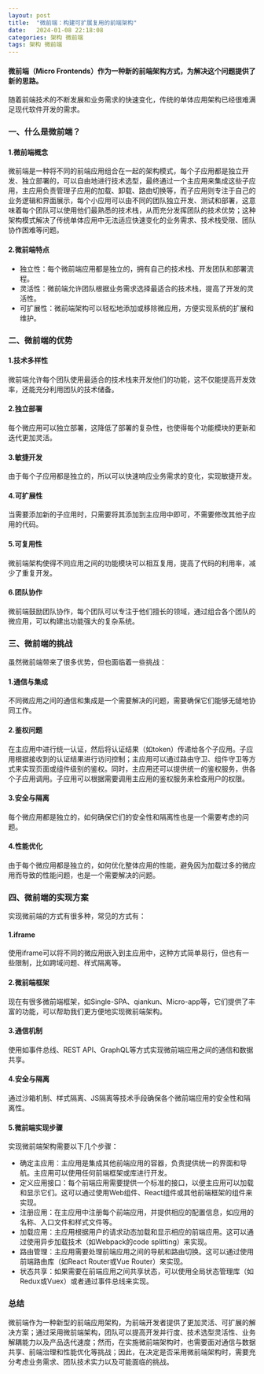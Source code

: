 ```yaml
---
layout: post
title:  "微前端：构建可扩展复用的前端架构"
date:   2024-01-08 22:18:08
categories: 架构 微前端
tags: 架构 微前端
---
```

#### 微前端（Micro Frontends）作为一种新的前端架构方式，为解决这个问题提供了新的思路。

随着前端技术的不断发展和业务需求的快速变化，传统的单体应用架构已经很难满足现代软件开发的需求。


### 一、什么是微前端？

#### 1.微前端概念

微前端是一种将不同的前端应用组合在一起的架构模式，每个子应用都是独立开发、独立部署的，可以自由地进行技术选型，最终通过一个主应用来集成这些子应用，主应用负责管理子应用的加载、卸载、路由切换等，而子应用则专注于自己的业务逻辑和界面展示，每个小应用可以由不同的团队独立开发、测试和部署，这意味着每个团队可以使用他们最熟悉的技术栈，从而充分发挥团队的技术优势；这种架构模式解决了传统单体应用中无法适应快速变化的业务需求、技术栈受限、团队协作困难等问题。


#### 2.微前端特点

- 独立性：每个微前端应用都是独立的，拥有自己的技术栈、开发团队和部署流程。
- 灵活性：微前端允许团队根据业务需求选择最适合的技术栈，提高了开发的灵活性。
- 可扩展性：微前端架构可以轻松地添加或移除微应用，方便实现系统的扩展和维护。


### 二、微前端的优势

#### 1.技术多样性

微前端允许每个团队使用最适合的技术栈来开发他们的功能，这不仅能提高开发效率，还能充分利用团队的技术储备。

#### 2.独立部署

每个微应用可以独立部署，这降低了部署的复杂性，也使得每个功能模块的更新和迭代更加灵活。

#### 3.敏捷开发

由于每个子应用都是独立的，所以可以快速响应业务需求的变化，实现敏捷开发。

#### 4.可扩展性

当需要添加新的子应用时，只需要将其添加到主应用中即可，不需要修改其他子应用的代码。

#### 5.可复用性

微前端架构使得不同应用之间的功能模块可以相互复用，提高了代码的利用率，减少了重复开发。

#### 6.团队协作

微前端鼓励团队协作，每个团队可以专注于他们擅长的领域，通过组合各个团队的微应用，可以构建出功能强大的复杂系统。


### 三、微前端的挑战

虽然微前端带来了很多优势，但也面临着一些挑战：

#### 1.通信与集成

不同微应用之间的通信和集成是一个需要解决的问题，需要确保它们能够无缝地协同工作。

#### 2.鉴权问题

在主应用中进行统一认证，然后将认证结果（如token）传递给各个子应用。子应用根据接收到的认证结果进行访问控制；主应用可以通过路由守卫、组件守卫等方式来实现页面或组件级别的鉴权。同时，主应用还可以提供统一的鉴权服务，供各个子应用调用。子应用可以根据需要调用主应用的鉴权服务来检查用户的权限。

#### 3.安全与隔离

每个微应用都是独立的，如何确保它们的安全性和隔离性也是一个需要考虑的问题。

#### 4.性能优化

由于每个微应用都是独立的，如何优化整体应用的性能，避免因为加载过多的微应用而导致的性能问题，也是一个需要解决的问题。


### 四、微前端的实现方案

实现微前端的方式有很多种，常见的方式有：

#### 1.iframe

使用iframe可以将不同的微应用嵌入到主应用中，这种方式简单易行，但也有一些限制，比如跨域问题、样式隔离等。

#### 2.微前端框架

现在有很多微前端框架，如Single-SPA、qiankun、Micro-app等，它们提供了丰富的功能，可以帮助我们更方便地实现微前端架构。

#### 3.通信机制

使用如事件总线、REST API、GraphQL等方式实现微前端应用之间的通信和数据共享。

#### 4.安全与隔离

通过沙箱机制、样式隔离、JS隔离等技术手段确保各个微前端应用的安全性和隔离性。

#### 5.微前端实现步骤

实现微前端架构需要以下几个步骤：

- 确定主应用：主应用是集成其他前端应用的容器，负责提供统一的界面和导航。主应用可以使用任何前端框架或库进行开发。
- 定义应用接口：每个前端应用需要提供一个标准的接口，以便主应用可以加载和显示它们。这可以通过使用Web组件、React组件或其他前端框架的组件来实现。
- 注册应用：在主应用中注册每个前端应用，并提供相应的配置信息，如应用的名称、入口文件和样式文件等。
- 加载应用：主应用根据用户的请求动态加载和显示相应的前端应用。这可以通过使用异步加载技术（如Webpack的code splitting）来实现。
- 路由管理：主应用需要处理前端应用之间的导航和路由切换。这可以通过使用前端路由库（如React Router或Vue Router）来实现。
- 状态共享：如果需要在前端应用之间共享状态，可以使用全局状态管理库（如Redux或Vuex）或者通过事件总线来实现。

### 总结

微前端作为一种新型的前端应用架构，为前端开发者提供了更加灵活、可扩展的解决方案；通过采用微前端架构，团队可以提高开发并行度、技术选型灵活性、业务解耦能力以及产品迭代速度；然而，在实施微前端架构时，也需要面对通信与数据共享、前端治理和性能优化等挑战；因此，在决定是否采用微前端架构时，需要充分考虑业务需求、团队技术实力以及可能面临的挑战。
